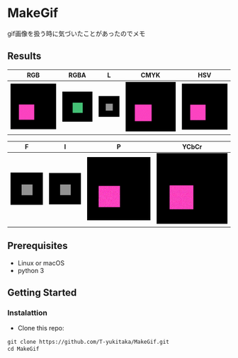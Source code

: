 # MakeGif

gif画像を扱う時に気づいたことがあったのでメモ

## Results
| RGB | RGBA | L | CMYK | HSV |
----|----|----|----|----
| <img src='https://github.com/T-yukitaka/MakeGif/blob/master/results/RGB.gif'> | <img src='https://github.com/T-yukitaka/MakeGif/blob/master/results/RGBA.gif'> | <img src='https://github.com/T-yukitaka/MakeGif/blob/master/results/L.gif'> | <img src='https://github.com/T-yukitaka/MakeGif/blob/master/results/CMYK.gif'> | <img src='https://github.com/T-yukitaka/MakeGif/blob/master/results/HSV.gif'>

| F | I | P | YCbCr | 
----|----|----|----
| <img src='https://github.com/T-yukitaka/MakeGif/blob/master/results/F.gif'> | <img src='https://github.com/T-yukitaka/MakeGif/blob/master/results/I.gif'> | <img src='https://github.com/T-yukitaka/MakeGif/blob/master/results/P.gif'> | <img src='https://github.com/T-yukitaka/MakeGif/blob/master/results/YCbCr.gif'> | 



## Prerequisites
- Linux or macOS
- python 3

## Getting Started
### Instalattion
- Clone this repo:
```
git clone https://github.com/T-yukitaka/MakeGif.git
cd MakeGif
```


